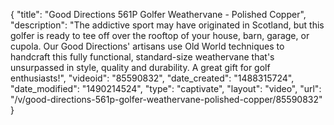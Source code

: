 {
    "title": "Good Directions 561P Golfer Weathervane - Polished Copper",
    "description": "The addictive sport may have originated in Scotland, but this golfer is ready to tee off over the rooftop of your house, barn, garage, or cupola. Our Good Directions' artisans use Old World techniques to handcraft this fully functional, standard-size weathervane that's unsurpassed in style, quality and durability. A great gift for golf enthusiasts!",
    "videoid": "85590832",
    "date_created": "1488315724",
    "date_modified": "1490214524",
    "type": "captivate",
    "layout": "video",
    "url": "\/v\/good-directions-561p-golfer-weathervane-polished-copper\/85590832"
}